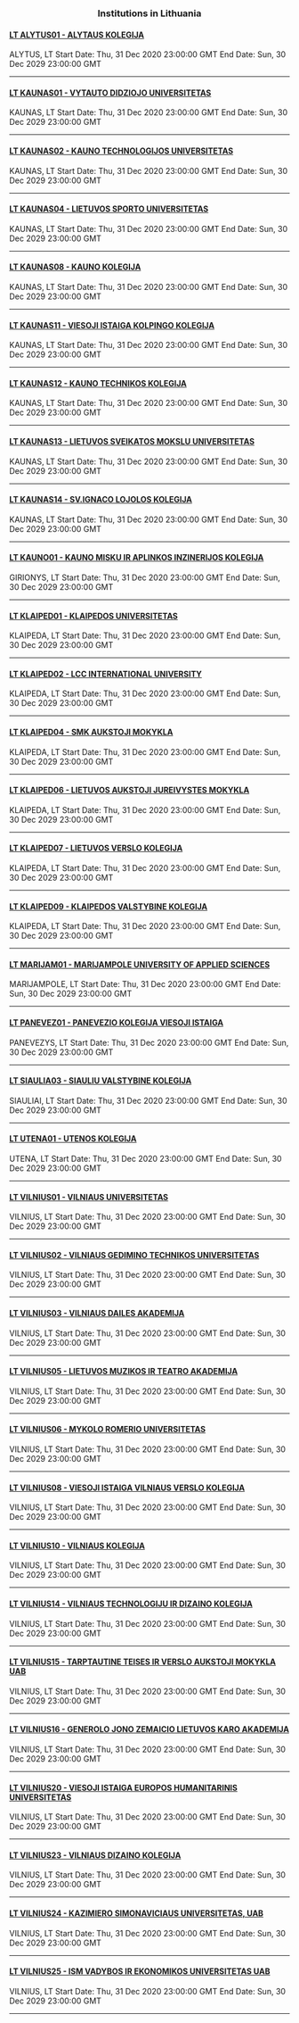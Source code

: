 <h3 align="center">Institutions in Lithuania</h3>

<h4><a href="//www.akolegija.lt">LT ALYTUS01 - ALYTAUS KOLEGIJA</a></h4>
ALYTUS, LT
Start Date: Thu, 31 Dec 2020 23:00:00 GMT
End Date: Sun, 30 Dec 2029 23:00:00 GMT

---
<h4><a href="//www.vdu.lt">LT KAUNAS01 - VYTAUTO DIDZIOJO UNIVERSITETAS</a></h4>
KAUNAS, LT
Start Date: Thu, 31 Dec 2020 23:00:00 GMT
End Date: Sun, 30 Dec 2029 23:00:00 GMT

---
<h4><a href="//ktu.edu">LT KAUNAS02 - KAUNO TECHNOLOGIJOS UNIVERSITETAS</a></h4>
KAUNAS, LT
Start Date: Thu, 31 Dec 2020 23:00:00 GMT
End Date: Sun, 30 Dec 2029 23:00:00 GMT

---
<h4><a href="//www.lsu.lt">LT KAUNAS04 - LIETUVOS SPORTO UNIVERSITETAS</a></h4>
KAUNAS, LT
Start Date: Thu, 31 Dec 2020 23:00:00 GMT
End Date: Sun, 30 Dec 2029 23:00:00 GMT

---
<h4><a href="//www.kaunokolegija.lt">LT KAUNAS08 - KAUNO KOLEGIJA</a></h4>
KAUNAS, LT
Start Date: Thu, 31 Dec 2020 23:00:00 GMT
End Date: Sun, 30 Dec 2029 23:00:00 GMT

---
<h4><a href="//www.kolping.lt">LT KAUNAS11 - VIESOJI ISTAIGA KOLPINGO KOLEGIJA</a></h4>
KAUNAS, LT
Start Date: Thu, 31 Dec 2020 23:00:00 GMT
End Date: Sun, 30 Dec 2029 23:00:00 GMT

---
<h4><a href="//www.ktk.lt">LT KAUNAS12 - KAUNO TECHNIKOS KOLEGIJA</a></h4>
KAUNAS, LT
Start Date: Thu, 31 Dec 2020 23:00:00 GMT
End Date: Sun, 30 Dec 2029 23:00:00 GMT

---
<h4><a href="//www.lsmuni.lt">LT KAUNAS13 - LIETUVOS SVEIKATOS MOKSLU UNIVERSITETAS</a></h4>
KAUNAS, LT
Start Date: Thu, 31 Dec 2020 23:00:00 GMT
End Date: Sun, 30 Dec 2029 23:00:00 GMT

---
<h4><a href="//www.ilk.lt">LT KAUNAS14 - SV.IGNACO LOJOLOS KOLEGIJA</a></h4>
KAUNAS, LT
Start Date: Thu, 31 Dec 2020 23:00:00 GMT
End Date: Sun, 30 Dec 2029 23:00:00 GMT

---
<h4><a href="//www.kmaik.lt">LT KAUNO01 - KAUNO MISKU IR APLINKOS INZINERIJOS KOLEGIJA</a></h4>
GIRIONYS, LT
Start Date: Thu, 31 Dec 2020 23:00:00 GMT
End Date: Sun, 30 Dec 2029 23:00:00 GMT

---
<h4><a href="//www.ku.lt">LT KLAIPED01 - KLAIPEDOS UNIVERSITETAS</a></h4>
KLAIPEDA, LT
Start Date: Thu, 31 Dec 2020 23:00:00 GMT
End Date: Sun, 30 Dec 2029 23:00:00 GMT

---
<h4><a href="//www.lcc.lt">LT KLAIPED02 - LCC INTERNATIONAL UNIVERSITY</a></h4>
KLAIPEDA, LT
Start Date: Thu, 31 Dec 2020 23:00:00 GMT
End Date: Sun, 30 Dec 2029 23:00:00 GMT

---
<h4><a href="//www.smk.lt">LT KLAIPED04 - SMK AUKSTOJI MOKYKLA</a></h4>
KLAIPEDA, LT
Start Date: Thu, 31 Dec 2020 23:00:00 GMT
End Date: Sun, 30 Dec 2029 23:00:00 GMT

---
<h4><a href="http://www.lajm.lt">LT KLAIPED06 - LIETUVOS AUKSTOJI JUREIVYSTES MOKYKLA</a></h4>
KLAIPEDA, LT
Start Date: Thu, 31 Dec 2020 23:00:00 GMT
End Date: Sun, 30 Dec 2029 23:00:00 GMT

---
<h4><a href="//www.ltvk.lt">LT KLAIPED07 - LIETUVOS VERSLO KOLEGIJA</a></h4>
KLAIPEDA, LT
Start Date: Thu, 31 Dec 2020 23:00:00 GMT
End Date: Sun, 30 Dec 2029 23:00:00 GMT

---
<h4><a href="//www.kvk.lt">LT KLAIPED09 - KLAIPEDOS VALSTYBINE KOLEGIJA</a></h4>
KLAIPEDA, LT
Start Date: Thu, 31 Dec 2020 23:00:00 GMT
End Date: Sun, 30 Dec 2029 23:00:00 GMT

---
<h4><a href="//www.marko.lt">LT MARIJAM01 - MARIJAMPOLE UNIVERSITY OF APPLIED SCIENCES</a></h4>
MARIJAMPOLE, LT
Start Date: Thu, 31 Dec 2020 23:00:00 GMT
End Date: Sun, 30 Dec 2029 23:00:00 GMT

---
<h4><a href="//www.panko.lt">LT PANEVEZ01 - PANEVEZIO KOLEGIJA VIESOJI ISTAIGA</a></h4>
PANEVEZYS, LT
Start Date: Thu, 31 Dec 2020 23:00:00 GMT
End Date: Sun, 30 Dec 2029 23:00:00 GMT

---
<h4><a href="//www.svako.lt">LT SIAULIA03 - SIAULIU VALSTYBINE KOLEGIJA</a></h4>
SIAULIAI, LT
Start Date: Thu, 31 Dec 2020 23:00:00 GMT
End Date: Sun, 30 Dec 2029 23:00:00 GMT

---
<h4><a href="//www.utenos-kolegija.lt">LT UTENA01 - UTENOS KOLEGIJA</a></h4>
UTENA, LT
Start Date: Thu, 31 Dec 2020 23:00:00 GMT
End Date: Sun, 30 Dec 2029 23:00:00 GMT

---
<h4><a href="http://www.vu.lt">LT VILNIUS01 - VILNIAUS UNIVERSITETAS</a></h4>
VILNIUS, LT
Start Date: Thu, 31 Dec 2020 23:00:00 GMT
End Date: Sun, 30 Dec 2029 23:00:00 GMT

---
<h4><a href="//www.vilniustech.lt">LT VILNIUS02 - VILNIAUS GEDIMINO TECHNIKOS UNIVERSITETAS</a></h4>
VILNIUS, LT
Start Date: Thu, 31 Dec 2020 23:00:00 GMT
End Date: Sun, 30 Dec 2029 23:00:00 GMT

---
<h4><a href="//www.vda.lt">LT VILNIUS03 - VILNIAUS DAILES AKADEMIJA</a></h4>
VILNIUS, LT
Start Date: Thu, 31 Dec 2020 23:00:00 GMT
End Date: Sun, 30 Dec 2029 23:00:00 GMT

---
<h4><a href="//www.lmta.lt">LT VILNIUS05 - LIETUVOS MUZIKOS IR TEATRO AKADEMIJA</a></h4>
VILNIUS, LT
Start Date: Thu, 31 Dec 2020 23:00:00 GMT
End Date: Sun, 30 Dec 2029 23:00:00 GMT

---
<h4><a href="//www.mruni.eu">LT VILNIUS06 - MYKOLO ROMERIO UNIVERSITETAS</a></h4>
VILNIUS, LT
Start Date: Thu, 31 Dec 2020 23:00:00 GMT
End Date: Sun, 30 Dec 2029 23:00:00 GMT

---
<h4><a href="//www.kolegija.lt">LT VILNIUS08 - VIESOJI ISTAIGA VILNIAUS VERSLO KOLEGIJA</a></h4>
VILNIUS, LT
Start Date: Thu, 31 Dec 2020 23:00:00 GMT
End Date: Sun, 30 Dec 2029 23:00:00 GMT

---
<h4><a href="//www.viko.lt">LT VILNIUS10 - VILNIAUS KOLEGIJA</a></h4>
VILNIUS, LT
Start Date: Thu, 31 Dec 2020 23:00:00 GMT
End Date: Sun, 30 Dec 2029 23:00:00 GMT

---
<h4><a href="//www.vtdko.lt">LT VILNIUS14 - VILNIAUS TECHNOLOGIJU IR DIZAINO KOLEGIJA</a></h4>
VILNIUS, LT
Start Date: Thu, 31 Dec 2020 23:00:00 GMT
End Date: Sun, 30 Dec 2029 23:00:00 GMT

---
<h4><a href="//www.ttvam.lt">LT VILNIUS15 - TARPTAUTINE TEISES IR VERSLO AUKSTOJI MOKYKLA UAB</a></h4>
VILNIUS, LT
Start Date: Thu, 31 Dec 2020 23:00:00 GMT
End Date: Sun, 30 Dec 2029 23:00:00 GMT

---
<h4><a href="//www.lka">LT VILNIUS16 - GENEROLO JONO ZEMAICIO LIETUVOS KARO AKADEMIJA</a></h4>
VILNIUS, LT
Start Date: Thu, 31 Dec 2020 23:00:00 GMT
End Date: Sun, 30 Dec 2029 23:00:00 GMT

---
<h4><a href="//www.ehu.lt">LT VILNIUS20 - VIESOJI ISTAIGA EUROPOS HUMANITARINIS UNIVERSITETAS</a></h4>
VILNIUS, LT
Start Date: Thu, 31 Dec 2020 23:00:00 GMT
End Date: Sun, 30 Dec 2029 23:00:00 GMT

---
<h4><a href="//www.dizainokolegija.lt">LT VILNIUS23 - VILNIAUS DIZAINO KOLEGIJA</a></h4>
VILNIUS, LT
Start Date: Thu, 31 Dec 2020 23:00:00 GMT
End Date: Sun, 30 Dec 2029 23:00:00 GMT

---
<h4><a href="//www.ksu.lt">LT VILNIUS24 - KAZIMIERO SIMONAVICIAUS UNIVERSITETAS, UAB</a></h4>
VILNIUS, LT
Start Date: Thu, 31 Dec 2020 23:00:00 GMT
End Date: Sun, 30 Dec 2029 23:00:00 GMT

---
<h4><a href="//www.ism.lt">LT VILNIUS25 - ISM VADYBOS IR EKONOMIKOS UNIVERSITETAS UAB</a></h4>
VILNIUS, LT
Start Date: Thu, 31 Dec 2020 23:00:00 GMT
End Date: Sun, 30 Dec 2029 23:00:00 GMT

---